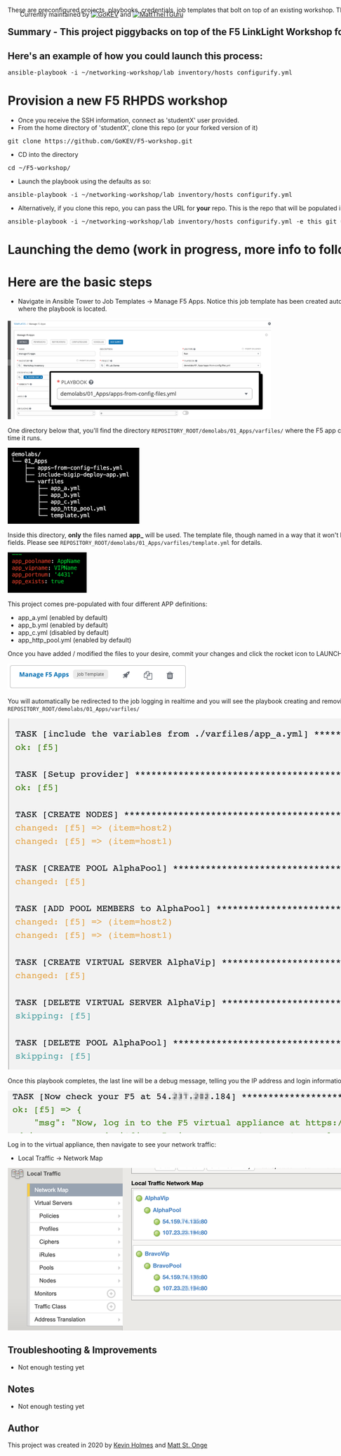 Currently maintained by [![GoKEV](https://avatars2.githubusercontent.com/u/2985831?s=100)](https://github.com/redhatroot/ansible/)  and   [![MattTheITGuru](https://avatars0.githubusercontent.com/u/22283700?s=100)](https://MattTheITGuru.com)


<div style="position: absolute; top: 40px; left: 200px;">

These are preconfigured projects, playbooks, credentials, job templates that bolt on top of an existing workshop.  The end result is a turnkey demo environment with working examples out of the box.


## Summary - This project piggybacks on top of the F5 LinkLight Workshop for use as a repeatable demo

## Here's an example of how you could launch this process:
<pre>
ansible-playbook -i ~/networking-workshop/lab_inventory/hosts configurify.yml
</pre>

# Provision a new F5 RHPDS workshop
* Once you receive the SSH information, connect as 'studentX' user provided.
* From the home directory of 'studentX', clone this repo (or your forked version of it)
<pre>git clone https://github.com/GoKEV/F5-workshop.git</pre>

* CD into the directory
<pre>cd ~/F5-workshop/</pre>

* Launch the playbook using the defaults as so:
<pre>ansible-playbook -i ~/networking-workshop/lab_inventory/hosts configurify.yml</pre>

* Alternatively, if you clone this repo, you can pass the URL for **your** repo.  This is the repo that will be populated into Ansible Tower.
<pre>ansible-playbook -i ~/networking-workshop/lab_inventory/hosts configurify.yml -e this_git_url='https://github.com/SomeOtherUser/ClonedVersionOfThisRepo.git'</pre>


# Launching the demo (work in progress, more info to follow).
# Here are the basic steps
* Navigate in Ansible Tower to Job Templates -> Manage F5 Apps.  Notice this job template has been created automatically for you in the directory of `REPOSITORY_ROOT/demolabs/01_Apps/` -- this is where the playbook is located.  

<img src="https://raw.githubusercontent.com/GoKEV/F5-workshop/master/screenshots/f5_job_template.png" width="600">

One directory below that, you'll find the directory `REPOSITORY_ROOT/demolabs/01_Apps/varfiles/` where the F5 app configuration files are stored.  The playbook looks dynamically in this directory each time it runs.

<img src="https://raw.githubusercontent.com/GoKEV/F5-workshop/master/screenshots/f5_tree.png" width="300">

Inside this directory, **only** the files named **app_** will be used.  The template file, though named in a way that it won't be discovered, provides the necessary information to create a new app, using these fields.  Please see `REPOSITORY_ROOT/demolabs/01_Apps/varfiles/template.yml` for details.

<img src="https://raw.githubusercontent.com/GoKEV/F5-workshop/master/screenshots/f5_template.png"  width="180">

This project comes pre-populated with four different APP definitions:
* app_a.yml (enabled by default)
* app_b.yml (enabled by default)
* app_c.yml (disabled by default)
* app_http_pool.yml (enabled by default)

Once you have added / modified the files to your desire, commit your changes and click the rocket icon to LAUNCH the job template.

<img src="https://raw.githubusercontent.com/GoKEV/F5-workshop/master/screenshots/f5_launch.png">

You will automatically be redirected to the job logging in realtime and you will see the playbook creating and removing the apps, based on the criteria in the files within the directory `REPOSITORY_ROOT/demolabs/01_Apps/varfiles/`

<img src="https://raw.githubusercontent.com/GoKEV/F5-workshop/master/screenshots/f5_tower_job_log.png">

Once this playbook completes, the last line will be a debug message, telling you the IP address and login information for your Big IP virtual appliance.  

<img src="https://raw.githubusercontent.com/GoKEV/F5-workshop/master/screenshots/f5_completed_login_info.png">

Log in to the virtual appliance, then navigate to see your network traffic:
* Local Traffic -> Network Map 

<img src="https://raw.githubusercontent.com/GoKEV/F5-workshop/master/screenshots/f5_network_traffic.png">









## Troubleshooting & Improvements

- Not enough testing yet

## Notes

  - Not enough testing yet

## Author

This project was created in 2020 by [Kevin Holmes](http://GoKEV.com/) and [Matt St. Onge](https://MattTheITGuru.com) 


